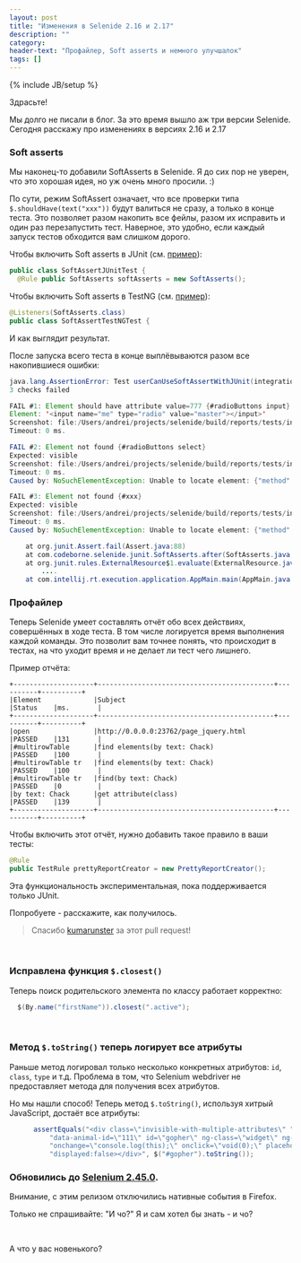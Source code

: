 ```yaml
---
layout: post
title: "Изменения в Selenide 2.16 и 2.17"
description: ""
category:
header-text: "Профайлер, Soft asserts и немного улучшалок"
tags: []
---
```

{% include JB/setup %}

Здрасьте!

Мы долго не писали в блог. За это время вышло аж три версии Selenide. 
Сегодня расскажу про изменениях в версиях 2.16 и 2.17

### Soft asserts

Мы наконец-то добавили SoftAsserts в Selenide. Я до сих пор не уверен, что это хорошая идея, но уж очень много просили. :)

По сути, режим SoftAssert означает, что все проверки типа `$.shouldHave(text("xxx"))` будут валиться не сразу, а только в конце теста. 
Это позволяет разом накопить все фейлы, разом их исправить и один раз перезапустить тест.
Наверное, это удобно, если каждый запуск тестов обходится вам слишком дорого.

Чтобы включить Soft asserts в JUnit (см. [пример](https://github.com/codeborne/selenide/blob/master/src/test/java/integration/SoftAssertJUnitTest.java)):

```java
public class SoftAssertJUnitTest {
  @Rule public SoftAsserts softAsserts = new SoftAsserts();
```

Чтобы включить Soft asserts в TestNG (см. [пример](https://github.com/codeborne/selenide/blob/master/src/test/java/integration/testng/SoftAssertTestNGTest.java)):

```java
@Listeners(SoftAsserts.class)
public class SoftAssertTestNGTest {
```

И как выглядит результат. 

После запуска всего теста в конце выплёвываются разом все накопившиеся ошибки:

```java
java.lang.AssertionError: Test userCanUseSoftAssertWithJUnit(integration.SoftAssertJUnitTest) failed.
3 checks failed

FAIL #1: Element should have attribute value=777 {#radioButtons input}
Element: '<input name="me" type="radio" value="master"></input>'
Screenshot: file:/Users/andrei/projects/selenide/build/reports/tests/integration/SoftAssertJUnitTest/userCanUseSoftAssertWithJUnit/1425503251321.0.png
Timeout: 0 ms.

FAIL #2: Element not found {#radioButtons select}
Expected: visible
Screenshot: file:/Users/andrei/projects/selenide/build/reports/tests/integration/SoftAssertJUnitTest/userCanUseSoftAssertWithJUnit/1425503252361.1.png
Timeout: 0 ms.
Caused by: NoSuchElementException: Unable to locate element: {"method":"css selector","selector":"#radioButtons select"}

FAIL #3: Element not found {#xxx}
Expected: visible
Screenshot: file:/Users/andrei/projects/selenide/build/reports/tests/integration/SoftAssertJUnitTest/userCanUseSoftAssertWithJUnit/1425503252697.2.png
Timeout: 0 ms.
Caused by: NoSuchElementException: Unable to locate element: {"method":"css selector","selector":"#xxx"}

    at org.junit.Assert.fail(Assert.java:88)
    at com.codeborne.selenide.junit.SoftAsserts.after(SoftAsserts.java:54)
    at org.junit.rules.ExternalResource$1.evaluate(ExternalResource.java:50)
        ....
    at com.intellij.rt.execution.application.AppMain.main(AppMain.java:134)
```

### Профайлер

Теперь Selenide умеет составлять отчёт обо всех действиях, совершённых в ходе теста. В том числе логируется время 
выполнения каждой команды. Это позволит вам точнее понять, что происходит в тестах, на что уходит время и не делает ли
тест чего лишнего.

Пример отчёта:

```
+--------------------+--------------------------------------------+----------+----------+
|Element             |Subject                                     |Status    |ms.       |
+--------------------+--------------------------------------------+----------+----------+
|open                |http://0.0.0.0:23762/page_jquery.html       |PASSED    |131       |
|#multirowTable      |find elements(by text: Chack)               |PASSED    |100       |
|#multirowTable tr   |find elements(by text: Chack)               |PASSED    |100       |
|#multirowTable tr   |find(by text: Chack)                        |PASSED    |0         |
|by text: Chack      |get attribute(class)                        |PASSED    |139       |
+--------------------+--------------------------------------------+----------+----------+
```

Чтобы включить этот отчёт, нужно добавить такое правило в ваши тесты:

```java
@Rule
public TestRule prettyReportCreator = new PrettyReportCreator();
```

Эта функциональность экспериментальная, пока поддерживается только JUnit.

Попробуете - расскажите, как получилось.

> Спасибо [kumarunster](https://github.com/kumarunster) за этот pull request! 

<br/>

### Исправлена функция `$.closest()`

Теперь поиск родительского элемента по классу работает корректно:

```java
  $(By.name("firstName")).closest(".active");
```

<br/>

### Метод `$.toString()` теперь логирует все атрибуты

Раньше метод логировал только несколько конкретных атрибутов: `id`, `class`, `type` и т.д.
Проблема в том, что Selenium webdriver не предоставляет метода для получения всех атрибутов.

Но мы нашли способ! Теперь метод `$.toString()`, используя хитрый JavaScript, достаёт все атрибуты:

```java
      assertEquals("<div class=\"invisible-with-multiple-attributes\" " +
          "data-animal-id=\"111\" id=\"gopher\" ng-class=\"widget\" ng-click=\"none\" " +
          "onchange=\"console.log(this);\" onclick=\"void(0);\" placeholder=\"Животное\" " +
          "displayed:false></div>", $("#gopher").toString());
```

### Обновились до [Selenium 2.45.0]({{site.SELENIUM_CHANGELOG}}).

Внимание, с этим релизом отключились нативные события в Firefox. 

Только не спрашивайте: "И чо?" 
Я и сам хотел бы знать - и чо? 

<br/>

А что у вас новенького?

<br/>